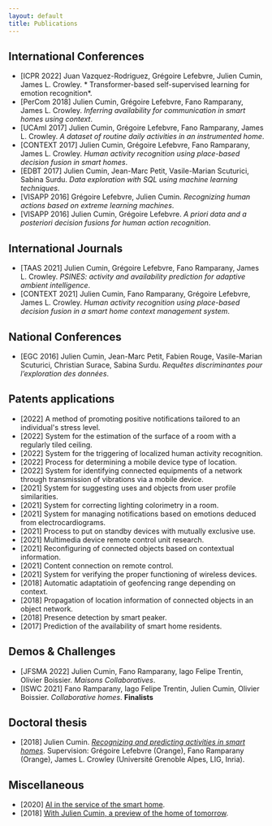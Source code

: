 ```yaml
---
layout: default
title: Publications
---
```


## International Conferences

- [ICPR 2022] Juan Vazquez-Rodriguez, Grégoire Lefebvre, Julien Cumin, James L. Crowley. * Transformer-based self-supervised learning for emotion recognition*.
- [PerCom 2018] Julien Cumin, Grégoire Lefebvre, Fano Ramparany, James L. Crowley. *Inferring availability for communication in smart homes using context*.
- [UCAmI 2017] Julien Cumin, Grégoire Lefebvre, Fano Ramparany, James L. Crowley. *A dataset of routine daily activities in an instrumented home*.
- [CONTEXT 2017] Julien Cumin, Grégoire Lefebvre, Fano Ramparany, James L. Crowley. *Human activity recognition using place-based decision fusion in smart homes*.
- [EDBT 2017] Julien Cumin, Jean-Marc Petit, Vasile-Marian Scuturici, Sabina Surdu. *Data exploration with SQL using machine learning techniques*.
- [VISAPP 2016] Grégoire Lefebvre, Julien Cumin. *Recognizing human actions based on extreme learning machines*.
- [VISAPP 2016] Julien Cumin, Grégoire Lefebvre. *A priori data and a posteriori decision fusions for human action recognition*.


## International Journals

- [TAAS 2021] Julien Cumin, Grégoire Lefebvre, Fano Ramparany, James L. Crowley. *PSINES: activity and availability prediction for adaptive ambient intelligence*.
- [CONTEXT 2021] Julien Cumin, Fano Ramparany, Grégoire Lefebvre, James L. Crowley. *Human activity recognition using place-based decision fusion in a smart home context management system*.


## National Conferences

- [EGC 2016] Julien Cumin, Jean-Marc Petit, Fabien Rouge, Vasile-Marian Scuturici, Christian Surace, Sabina Surdu. *Requêtes discriminantes pour l’exploration des données*.


## Patents applications

- [2022] A method of promoting positive notifications tailored to an individual's stress level.
- [2022] System for the estimation of the surface of a room with a regularly tiled ceiling.
- [2022] System for the triggering of localized human activity recognition.
- [2022] Process for determining a mobile device type of location.
- [2022] System for identifying connected equipments of a network through transmission of vibrations via a mobile device.
- [2021] System for suggesting uses and objects from user profile similarities.
- [2021] System for correcting lighting colorimetry in a room.
- [2021] System for managing notifications based on emotions deduced from electrocardiograms.
- [2021] Process to put on standby devices with mutually exclusive use.
- [2021] Multimedia device remote control unit research.
- [2021] Reconfiguring of connected objects based on contextual information.
- [2021] Content connection on remote control.
- [2021] System for verifying the proper functioning of wireless devices.
- [2018] Automatic adaptatioin of geofencing range depending on context.
- [2018] Propagation of location information of connected objects in an object network.
- [2018] Presence detection by smart peaker.
- [2017] Prediction of the availability of smart home residents.


## Demos & Challenges

- [JFSMA 2022] Julien Cumin, Fano Ramparany, Iago Felipe Trentin, Olivier Boissier. *Maisons Collaboratives*.
- [ISWC 2021] Fano Ramparany, Iago Felipe Trentin, Julien Cumin, Olivier Boissier. *Collaborative homes*. **Finalists**


## Doctoral thesis 

- [2018] Julien Cumin. [*Recognizing and predicting activities in smart homes*](https://www.theses.fr/2018GREAM071). Supervision: Grégoire Lefebvre (Orange), Fano Ramparany (Orange), James L. Crowley (Université Grenoble Alpes, LIG, Inria).


## Miscellaneous

- [2020] [AI in the service of the smart home](https://hellofuture.orange.com/en/ai-in-the-service-of-the-smart-home/).
- [2018] [With Julien Cumin, a preview of the home of tomorrow](https://hellofuture.orange.com/en/julien-cumin-preview-home-tomorrow/).
